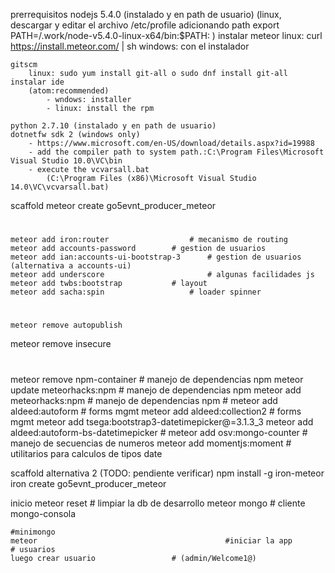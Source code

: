 prerrequisitos
	nodejs 5.4.0 (instalado y en path de usuario)
		(linux, descargar y editar el archivo /etc/profile adicionando path
			export PATH=/.work/node-v5.4.0-linux-x64/bin:$PATH:
		)
	instalar meteor
		  linux: curl https://install.meteor.com/ | sh
		  windows: con el instalador

	gitscm
		linux: sudo yum install git-all o sudo dnf install git-all
	instalar ide
		(atom:recommended)
			- wndows: installer
			- linux: install the rpm

	python 2.7.10 (instalado y en path de usuario)
	dotnetfw sdk 2 (windows only)
		- https://www.microsoft.com/en-US/download/details.aspx?id=19988
		- add the compiler path to system path.:C:\Program Files\Microsoft Visual Studio 10.0\VC\bin
		- execute the vcvarsall.bat
			(C:\Program Files (x86)\Microsoft Visual Studio 14.0\VC\vcvarsall.bat)

scaffold
	meteor create go5evnt_producer_meteor
  #
	meteor add iron:router 					# mecanismo de routing
	meteor add accounts-password		# gestion de usuarios
	meteor add ian:accounts-ui-bootstrap-3		# gestion de usuarios (alternativa a accounts-ui)
	meteor add underscore						# algunas facilidades js
	meteor add twbs:bootstrap 			# layout
	meteor add sacha:spin   				# loader spinner
  #
	meteor remove autopublish
  meteor remove insecure
  #
  meteor remove npm-container	 		# manejo de dependencias npm
	meteor update meteorhacks:npm	 	# manejo de dependencias npm
	meteor add meteorhacks:npm			# manejo de dependencias npm
	#
	meteor add aldeed:autoform			# forms mgmt
	meteor add aldeed:collection2		# forms mgmt
	meteor add tsega:bootstrap3-datetimepicker@=3.1.3_3
	meteor add aldeed:autoform-bs-datetimepicker
	#
	meteor add osv:mongo-counter		# manejo de secuencias de numeros
	meteor add momentjs:moment			# utilitarios para calculos de tipos date

scaffold alternativa 2 (TODO: pendiente verificar)
	npm install -g iron-meteor
	iron create go5evnt_producer_meteor

inicio
	meteor reset 								# limpiar la db de desarrollo
	meteor mongo 								# cliente mongo-consola

	#minimongo
	meteor 											#iniciar la app
	# usuarios
 	luego crear usuario 				# (admin/Welcome1@)
